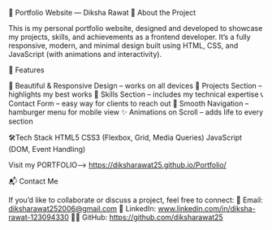 🌟 Portfolio Website — Diksha Rawat
👋 About the Project

This is my personal portfolio website, designed and developed to showcase my projects, skills, and achievements as a frontend developer.
It’s a fully responsive, modern, and minimal design built using HTML, CSS, and JavaScript (with animations and interactivity).

🚀 Features

🌈 Beautiful & Responsive Design – works on all devices
💼 Projects Section – highlights my best works
🧠 Skills Section – includes my technical expertise
📞 Contact Form – easy way for clients to reach out
🧭 Smooth Navigation – hamburger menu for mobile view
✨ Animations on Scroll – adds life to every section

🛠️Tech Stack
HTML5
CSS3 (Flexbox, Grid, Media Queries)
JavaScript (DOM, Event Handling)

Visit my PORTFOLIO--> https://diksharawat25.github.io/Portfolio/

📬 Contact Me

If you’d like to collaborate or discuss a project, feel free to connect:
💌 Email: diksharawat252006@gmail.com
💼 LinkedIn: www.linkedin.com/in/diksha-rawat-123094330
🧑‍💻 GitHub: https://github.com/diksharawat25
